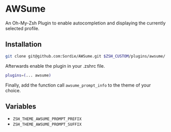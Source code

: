 # AWSume
An Oh-My-Zsh Plugin to enable autocompletion and displaying the currently selected profile.

## Installation
```sh
git clone git@github.com:Sordie/AWSume.git $ZSH_CUSTOM/plugins/awsume/
```

Afterwards enable the plugin in your .zshrc file.
```sh
plugins=(... awsume)
```

Finally, add the function call `awsume_prompt_info` to the theme of your choice.

## Variables
- `ZSH_THEME_AWSUME_PROMPT_PREFIX`
- `ZSH_THEME_AWSUME_PROMPT_SUFFIX`
